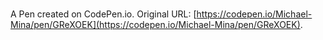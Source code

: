 # 

A Pen created on CodePen.io. Original URL: [https://codepen.io/Michael-Mina/pen/GReXOEK](https://codepen.io/Michael-Mina/pen/GReXOEK).

